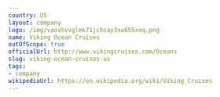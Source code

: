 ```yaml
---
country: US
layout: company
logo: /img/vaovhvvglmk71jchsay3xw855xoq.png
name: Viking Ocean Cruises
outOfScope: true
officialUrl: http://www.vikingcruises.com/Oceans
slug: viking-ocean-cruises-us
tags:
- company
wikipediaUrl: https://en.wikipedia.org/wiki/Viking_Cruises
---
```

